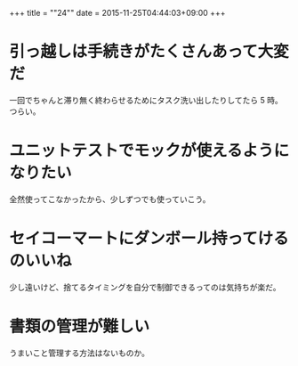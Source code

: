 +++
title = ""24""
date = 2015-11-25T04:44:03+09:00
+++

引っ越しは手続きがたくさんあって大変だ
===
一回でちゃんと滞り無く終わらせるためにタスク洗い出したりしてたら 5 時。  
つらい。

ユニットテストでモックが使えるようになりたい
===
全然使ってこなかったから、少しずつでも使っていこう。

セイコーマートにダンボール持ってけるのいいね
===
少し遠いけど、捨てるタイミングを自分で制御できるってのは気持ちが楽だ。

書類の管理が難しい
===
うまいこと管理する方法はないものか。

